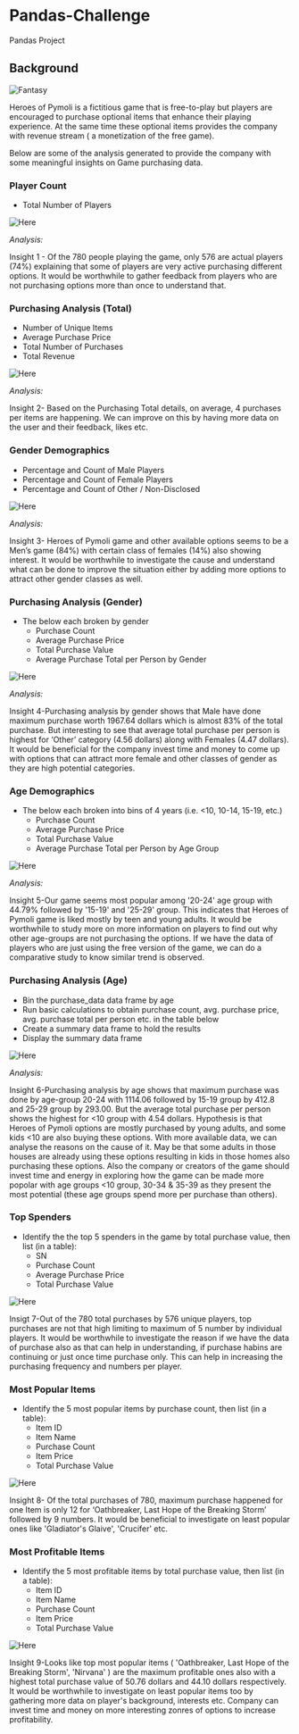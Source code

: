 # Pandas-Challenge
Pandas Project

## Background

![Fantasy](Images/Fantasy.png)


Heroes of Pymoli is a fictitious game that is free-to-play but players are encouraged to purchase optional items that enhance their playing experience. At the same time these optional items provides the company with revenue stream ( a monetization of the free game).

Below are some of the analysis generated to provide the company with some meaningful insights on Game purchasing data.

### Player Count

* Total Number of Players

![Here](Images/Total_Players.png)

_Analysis:_

Insight 1 - Of the 780 people playing the game, only 576 are actual players (74%) explaining that some of players are very active purchasing different options. It would be worthwhile to gather feedback from players who are not purchasing options more than once to understand that.

### Purchasing Analysis (Total)

* Number of Unique Items
* Average Purchase Price
* Total Number of Purchases
* Total Revenue

![Here](Images/purchase_analysis.png)

_Analysis:_

Insight 2- Based on the Purchasing Total details, on average, 4 purchases per items are happening. We can improve on this by having more data on the user and their feedback, likes etc.

### Gender Demographics

* Percentage and Count of Male Players
* Percentage and Count of Female Players
* Percentage and Count of Other / Non-Disclosed

![Here](Images/gender_analysis.png)

_Analysis:_

Insight 3- Heroes of Pymoli game and other available options seems to be a Men’s game (84%) with certain class of females (14%) also showing interest. It would be worthwhile to investigate the cause and understand what can be done to improve the situation either by adding more options to attract other gender classes as well.

### Purchasing Analysis (Gender)

* The below each broken by gender
  * Purchase Count
  * Average Purchase Price
  * Total Purchase Value
  * Average Purchase Total per Person by Gender

![Here](Images/purchasing_analysis_gender.png)

_Analysis:_

Insight 4-Purchasing analysis by gender shows that Male have done maximum purchase worth 1967.64 dollars which is almost 83% of the total purchase. But interesting to see that average total purchase per person is highest for ‘Other’ category (4.56 dollars) along with Females (4.47 dollars). It would be beneficial for the company invest time and money to come up with options that can attract more female and other classes of gender as they are high potential categories.

### Age Demographics

* The below each broken into bins of 4 years (i.e. &lt;10, 10-14, 15-19, etc.)
  * Purchase Count
  * Average Purchase Price
  * Total Purchase Value
  * Average Purchase Total per Person by Age Group

![Here](Images/age_demographics.png)

_Analysis:_

Insight 5-Our game seems most popular among '20-24' age group with 44.79% followed by '15-19' and '25-29' group. This indicates that Heroes of Pymoli game is liked mostly by teen and young adults. It would be worthwhile to study more on more information on players to find out why other age-groups are not purchasing the options. If we have the data of players who are just using the free version of the game, we can do a comparative study to know similar trend is observed.

### Purchasing Analysis (Age)

* Bin the purchase_data data frame by age
* Run basic calculations to obtain purchase count, avg. purchase price, avg. purchase total per person etc. in the table below
* Create a summary data frame to hold the results
* Display the summary data frame

![Here](Images/purchasing_analysis_age.png)

_Analysis:_

Insight 6-Purchasing analysis by age shows that maximum purchase was done by age-group 20-24 with 1114.06 followed by 15-19 group by 412.8 and 25-29 group by 293.00. But the average total purchase per person shows the highest for <10 group with 4.54 dollars. Hypothesis is that Heroes of Pymoli options are mostly purchased by young adults, and some kids <10 are also buying these options. With more available data, we can analyse the reasons on the cause of it. May be that some adults in those houses are already using these options resulting in kids in those homes also purchasing these options. Also the company or creators of the game should invest time and energy in exploring how the game can be made more popolar with age groups <10 group, 30-34 & 35-39 as they present the most potential (these age groups spend more per purchase than others).

### Top Spenders

* Identify the the top 5 spenders in the game by total purchase value, then list (in a table):
  * SN
  * Purchase Count
  * Average Purchase Price
  * Total Purchase Value

![Here](Images/top_spenders.png)

Insigt 7-Out of the 780 total purchases by 576 unique players, top purchases are not that high limiting to maximum of 5 number by individual players. It would be worthwhile to investigate the reason if we have the data of purchase also as that can help in understanding, if purchase habins are continuing or just once time purchase only. This can help in increasing the purchasing frequency and numbers per player.

### Most Popular Items

* Identify the 5 most popular items by purchase count, then list (in a table):
  * Item ID
  * Item Name
  * Purchase Count
  * Item Price
  * Total Purchase Value
 
![Here](Images/popular_items.png)

Insight 8- Of the total purchases of 780, maximum purchase happened for one Item is only 12 for ‘Oathbreaker, Last Hope of the Breaking Storm’ followed by 9 numbers. It would be beneficial to investigate on least popular ones like 'Gladiator's Glaive', 'Crucifer' etc.

### Most Profitable Items

* Identify the 5 most profitable items by total purchase value, then list (in a table):
  * Item ID
  * Item Name
  * Purchase Count
  * Item Price
  * Total Purchase Value
 
![Here](Images/profitable_items.png)

Insight 9-Looks like top most popular items ( 'Oathbreaker, Last Hope of the Breaking Storm', 'Nirvana' ) are the maximum profitable ones also with a highest total purchase value of 50.76 dollars and 44.10 dollars respectively. It would be worthwhile to investigate on least popular items too by gathering more data on player's background, interests etc. Company can invest time and money on more interesting zonres of options to increase profitability.

